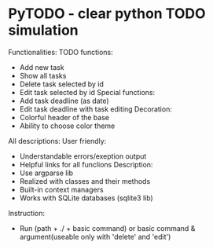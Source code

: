 # PyTODO - clear python TODO simulation
Functionalities:
 TODO functions:
- Add new task
- Show all tasks
- Delete task selected by id
- Edit task selected by id 
 Special functions:
- Add task deadline (as date)
- Edit task deadline with task editing
 Decoration:
- Colorful header of the base
- Ability to choose color theme

 All descriptions:
 User friendly:
- Understandable errors/exeption output
- Helpful links for all funclions 
 Description:
- Use argparse lib
- Realized with classes and their methods
- Built-in context managers 
- Works with SQLite databases (sqlite3 lib)

Instruction: 
- Run (path + ./ + basic command) or basic command & argument(useable only with 'delete' and 'edit')
  